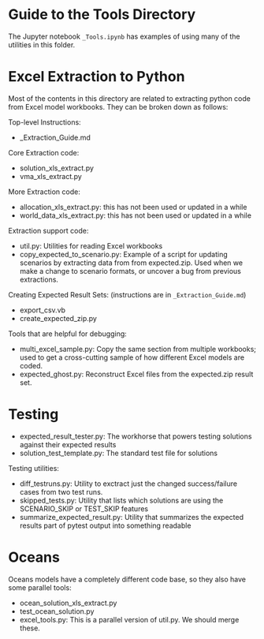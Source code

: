 # Guide to the Tools Directory

The Jupyter notebook `_Tools.ipynb` has examples of using many of the utilities in this folder.

# Excel Extraction to Python

Most of the contents in this directory are related to extracting python code from Excel model workbooks.
They can be broken down as follows:

Top-level Instructions:
 * _Extraction_Guide.md

Core Extraction code:
 * solution_xls_extract.py
 * vma_xls_extract.py

More Extraction code:
 * allocation_xls_extract.py: this has not been used or updated in a while
 * world_data_xls_extract.py: this has not been used or updated in a while

Extraction support code:
 * util<area>.py:  Utilities for reading Excel workbooks
 * copy_expected_to_scenario.py: Example of a script for updating scenarios by extracting data from from expected.zip.  Used when we make a change to scenario formats, or uncover a bug from previous extractions.

Creating Expected Result Sets: (instructions are in `_Extraction_Guide.md`)
 * export_csv.vb
 * create_expected_zip.py

Tools that are helpful for debugging:
 * multi_excel_sample.py:  Copy the same section from multiple workbooks; used to get a cross-cutting sample of how different Excel models are coded.
 * expected_ghost.py: Reconstruct Excel files from the expected.zip result set.

# Testing
 * expected_result_tester.py:  The workhorse that powers testing solutions against their expected results
 * solution_test_template.py:  The standard test file for solutions

Testing utilities:
 * diff_testruns.py:  Utility to exctract just the changed success/failure cases from two test runs.
 * skipped_tests.py: Utility that lists which solutions are using the SCENARIO_SKIP or TEST_SKIP features
 * summarize_expected_result.py: Utility that summarizes the expected results part of pytest output into something readable

# Oceans
Oceans models have a completely different code base, so they also have some parallel tools:
 * ocean_solution_xls_extract.py
 * test_ocean_solution.py
 * excel_tools.py:  This is a parallel version of util.py.  We should merge these.
